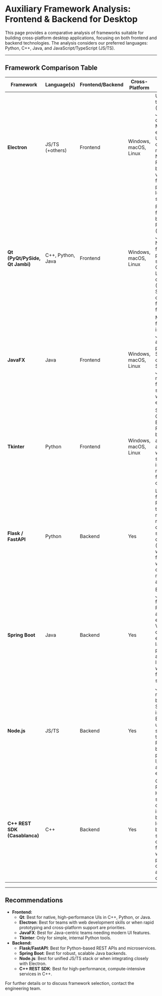 # Auxiliary Framework Analysis: Frontend & Backend for Desktop

This page provides a comparative analysis of frameworks suitable for building cross-platform desktop applications, focusing on both frontend and backend technologies. The analysis considers our preferred languages: Python, C++, Java, and JavaScript/TypeScript (JS/TS).

---

## Framework Comparison Table

| Framework           | Language(s)         | Frontend/Backend | Cross-Platform | Notes |
|---------------------|---------------------|------------------|----------------|-------|
| **Electron**        | JS/TS (+others)     | Frontend         | Windows, macOS, Linux | Uses web technologies (HTML, CSS, JS/TS) to build desktop apps. Mature ecosystem, rich UI, and large community. High memory usage. Not natively Python/C++/Java, but can interface via APIs. Excellent for rapid prototyping and leveraging web skills. |
| **Qt (PyQt/PySide, Qt Jambi)** | C++, Python, Java | Frontend         | Windows, macOS, Linux | Powerful C++ framework with bindings for Python (PyQt/PySide) and Java (Qt Jambi). Native look and feel, excellent performance, and strong support for C++ and Python. Licensing can be complex (GPL/commercial). Steeper learning curve, but highly flexible and robust for complex UIs. |
| **JavaFX**          | Java                | Frontend         | Windows, macOS, Linux | Modern Java UI framework. Good integration with Java ecosystem and decent performance. Smaller community than Swing. Limited to Java, but offers modern UI features and is suitable for teams with strong Java expertise. |
| **Tkinter**         | Python              | Frontend         | Windows, macOS, Linux | Standard Python GUI library. Bundled with Python, simple for basic UIs, but has an outdated look and limited widgets. Best for simple tools or internal utilities, not recommended for polished commercial apps. |
| **Flask / FastAPI** | Python              | Backend          | Yes            | Lightweight web frameworks for REST APIs. Easy to use, good for microservices and rapid development. Not suitable for heavy computation (should be paired with task queues for intensive workloads). Large community and many extensions available. |
| **Spring Boot**     | Java                | Backend          | Yes            | Enterprise-grade Java backend framework. Robust, scalable, and has a large ecosystem. Verbose configuration, but excellent for large-scale, production-grade applications. Integrates well with JavaFX for full-stack Java solutions. |
| **Node.js**         | JS/TS               | Backend          | Yes            | JavaScript runtime for backend logic. Seamless integration with Electron for unified JS/TS stack. Not native to Python/C++/Java, but offers high performance for I/O-bound tasks and a vast npm ecosystem. |
| **C++ REST SDK (Casablanca)** | C++                 | Backend          | Yes            | C++ library for RESTful services. High performance, suitable for compute-intensive backends. Lower-level API, more boilerplate, and smaller community. Best for scenarios where performance is critical and C++ is a core competency. |

---

## Recommendations

- **Frontend:**
  - **Qt**: Best for native, high-performance UIs in C++, Python, or Java.
  - **Electron**: Best for teams with web development skills or when rapid prototyping and cross-platform support are priorities.
  - **JavaFX**: Best for Java-centric teams needing modern UI features.
  - **Tkinter**: Only for simple, internal Python tools.
- **Backend:**
  - **Flask/FastAPI**: Best for Python-based REST APIs and microservices.
  - **Spring Boot**: Best for robust, scalable Java backends.
  - **Node.js**: Best for unified JS/TS stack or when integrating closely with Electron.
  - **C++ REST SDK**: Best for high-performance, compute-intensive services in C++.

For further details or to discuss framework selection, contact the engineering team.
